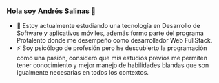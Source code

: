 ### Hola soy Andrés Salinas 👋

- 🌱 Estoy actualmente estudiando una tecnología en Desarrollo de Software y aplicativos móviles, además formo parte del programa Protalento donde me desempeño como desarrollador Web FullStack.
- ⚡ Soy psicólogo de profesión pero he descubierto la programación como una pasión, considero que mis estudios previos me permiten tener conocimiento y mejor manejo de habilidades blandas que son igualmente necesarias en todos los contextos.
<!--
**andresali1/andresali1** is a ✨ _special_ ✨ repository because its `README.md` (this file) appears on your GitHub profile.

Here are some ideas to get you started:

- 🔭 I’m currently working on ...
- 👯 I’m looking to collaborate on ...
- 🤔 I’m looking for help with ...
- 💬 Ask me about ...
- 📫 How to reach me: ...
- 😄 Pronouns: ...

-->
